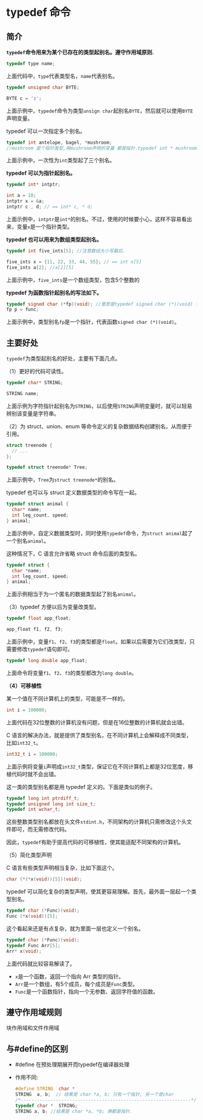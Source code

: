 # typedef 命令

## 简介

**`typedef`命令用来为某个已存在的类型起别名。遵守作用域原则.**

```c
typedef type name;
```

上面代码中，`type`代表类型名，`name`代表别名。

```c
typedef unsigned char BYTE;

BYTE c = 'z';
```

上面示例中，`typedef`命令为类型`unsign char`起别名`BYTE`，然后就可以使用`BYTE`声明变量。

typedef 可以一次指定多个别名。

```c
typedef int antelope, bagel, *mushroom;
//mushroom 是个指针类型,用mushroom声明的变量 都是指针.typedef int * mushroom
```

上面示例中，一次性为`int`类型起了三个别名。

**typedef 可以为指针起别名。**

```c
typedef int* intptr;

int a = 10;
intptr x = &a;
intptr c , d; // == int* c, * d;
```

上面示例中，`intptr`是`int*`的别名。不过，使用的时候要小心，这样不容易看出来，变量`x`是一个指针类型。

**typedef 也可以用来为数组类型起别名。**

```c
typedef int five_ints[5]; //注意数组大小写最后.

five_ints x = {11, 22, 33, 44, 55}; // == int x[5]
five_ints a[2]; //a[2][5]
```

上面示例中，`five_ints`是一个数组类型，包含5个整数的

**typedef 为函数指针起别名的写法如下。**

```c
typedef signed char (*fp)(void); //意思是typedef signed char (*)(void) fp;
fp p = func;
```

上面示例中，类型别名`fp`是一个指针，代表函数`signed char (*)(void)`。

## 主要好处

`typedef`为类型起别名的好处，主要有下面几点。

（1）更好的代码可读性。

```c
typedef char* STRING;

STRING name;
```

上面示例为字符指针起别名为`STRING`，以后使用`STRING`声明变量时，就可以轻易辨别该变量是字符串。

（2）为 struct、union、enum 等命令定义的复杂数据结构创建别名，从而便于引用。

```c
struct treenode {
  // ...
};

typedef struct treenode* Tree;
```

上面示例中，`Tree`为`struct treenode*`的别名。

typedef 也可以与 struct 定义数据类型的命令写在一起。

```c
typedef struct animal {
  char* name;
  int leg_count, speed;
} animal;
```

上面示例中，自定义数据类型时，同时使用`typedef`命令，为`struct animal`起了一个别名`animal`。

这种情况下，C 语言允许省略 struct 命令后面的类型名。

```c
typedef struct {
  char *name;
  int leg_count, speed;
} animal;
```

上面示例相当于为一个匿名的数据类型起了别名`animal`。

（3）typedef 方便以后为变量改类型。

```c
typedef float app_float;

app_float f1, f2, f3;
```

上面示例中，变量`f1`、`f2`、`f3`的类型都是`float`。如果以后需要为它们改类型，只需要修改`typedef`语句即可。

```c
typedef long double app_float;
```

上面命令将变量`f1`、`f2`、`f3`的类型都改为`long double`。

**（4）可移植性**

某一个值在不同计算机上的类型，可能是不一样的。

```c
int i = 100000;
```

上面代码在32位整数的计算机没有问题，但是在16位整数的计算机就会出错。

C 语言的解决办法，就是提供了类型别名，在不同计算机上会解释成不同类型，比如`int32_t`。

```c
int32_t i = 100000;
```

上面示例将变量`i`声明成`int32_t`类型，保证它在不同计算机上都是32位宽度，移植代码时就不会出错。

这一类的类型别名都是用 typedef 定义的。下面是类似的例子。

```c
typedef long int ptrdiff_t;
typedef unsigned long int size_t;
typedef int wchar_t;
```

这些整数类型别名都放在头文件`stdint.h`，不同架构的计算机只需修改这个头文件即可，而无需修改代码。

因此，`typedef`有助于提高代码的可移植性，使其能适配不同架构的计算机。

（5）简化类型声明

C 语言有些类型声明相当复杂，比如下面这个。

```c
char (*(*x(void))[5])(void);
```

typedef 可以简化复杂的类型声明，使其更容易理解。首先，最外面一层起一个类型别名。

```c
typedef char (*Func)(void);
Func (*x(void))[5];
```

这个看起来还是有点复杂，就为里面一层也定义一个别名。

```c
typedef char (*Func)(void);
typedef Func Arr[5];
Arr* x(void);
```

上面代码就比较容易解读了。

- `x`是一个函数，返回一个指向 Arr 类型的指针。
- `Arr`是一个数组，有5个成员，每个成员是`Func`类型。
- `Func`是一个函数指针，指向一个无参数、返回字符值的函数。

## 遵守作用域规则

块作用域和文件作用域

## 与#define的区别

- #define 在预处理期展开而typedef在编译器处理

- 作用不同:

  ```c
  #define STRING  char *
  STRING  a, b;  // 结果是 char *a, b; 只有一个指针, 另一个是char
  /*---------------------------------------------------------------*/
  typedef char *  STRING;
  STRING a, b; //结果是 char *a, *b; 俩都是指针.
  
  ```

  